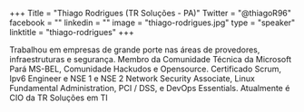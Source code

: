 +++
Title = "Thiago Rodrigues (TR Soluções - PA)"
Twitter = "@thiagoR96"
facebook = ""
linkedin = ""
image = "thiago-rodrigues.jpg"
type = "speaker"
linktitle = "thiago-rodrigues"
+++

Trabalhou em empresas de grande porte nas áreas de provedores, infraestruturas e segurança. Membro da Comunidade Técnica da Microsoft Pará MS-BEL, Comunidade Hackudos e Opensource. Certificado Scrum, Ipv6 Engineer e NSE 1 e NSE 2 Network Security Associate, Linux Fundamental Administration, PCI / DSS, e DevOps Essentials. Atualmente é CIO da TR Soluções em TI
